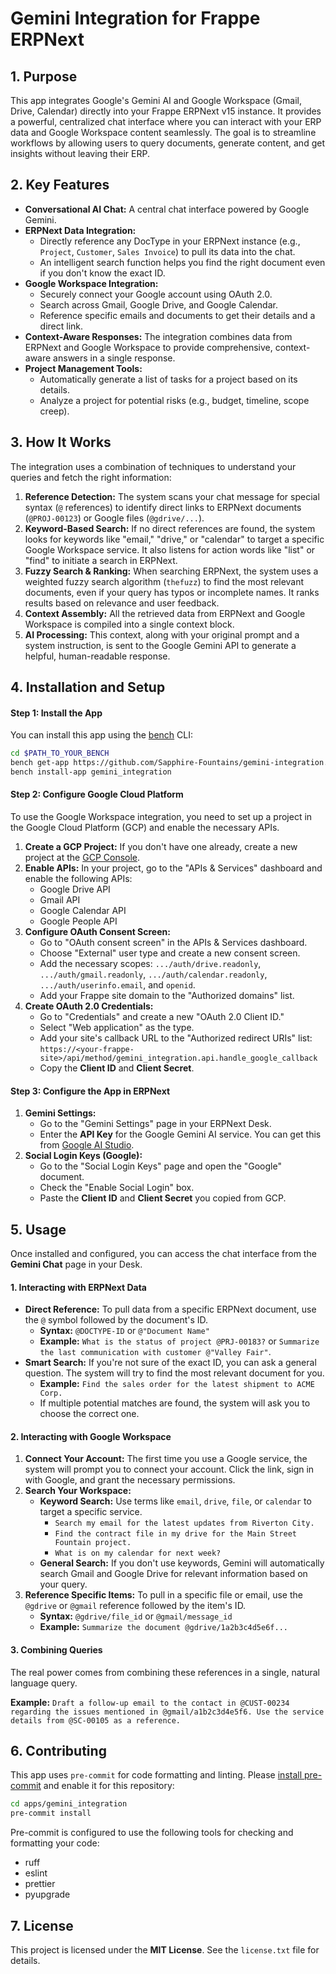 # Gemini Integration for Frappe ERPNext

## 1. Purpose

This app integrates Google's Gemini AI and Google Workspace (Gmail, Drive, Calendar) directly into your Frappe ERPNext v15 instance. It provides a powerful, centralized chat interface where you can interact with your ERP data and Google Workspace content seamlessly. The goal is to streamline workflows by allowing users to query documents, generate content, and get insights without leaving their ERP.

## 2. Key Features

*   **Conversational AI Chat:** A central chat interface powered by Google Gemini.
*   **ERPNext Data Integration:**
    *   Directly reference any DocType in your ERPNext instance (e.g., `Project`, `Customer`, `Sales Invoice`) to pull its data into the chat.
    *   An intelligent search function helps you find the right document even if you don't know the exact ID.
*   **Google Workspace Integration:**
    *   Securely connect your Google account using OAuth 2.0.
    *   Search across Gmail, Google Drive, and Google Calendar.
    *   Reference specific emails and documents to get their details and a direct link.
*   **Context-Aware Responses:** The integration combines data from ERPNext and Google Workspace to provide comprehensive, context-aware answers in a single response.
*   **Project Management Tools:**
    *   Automatically generate a list of tasks for a project based on its details.
    *   Analyze a project for potential risks (e.g., budget, timeline, scope creep).

## 3. How It Works

The integration uses a combination of techniques to understand your queries and fetch the right information:

1.  **Reference Detection:** The system scans your chat message for special syntax (`@` references) to identify direct links to ERPNext documents (`@PROJ-00123`) or Google files (`@gdrive/...`).
2.  **Keyword-Based Search:** If no direct references are found, the system looks for keywords like "email," "drive," or "calendar" to target a specific Google Workspace service. It also listens for action words like "list" or "find" to initiate a search in ERPNext.
3.  **Fuzzy Search & Ranking:** When searching ERPNext, the system uses a weighted fuzzy search algorithm (`thefuzz`) to find the most relevant documents, even if your query has typos or incomplete names. It ranks results based on relevance and user feedback.
4.  **Context Assembly:** All the retrieved data from ERPNext and Google Workspace is compiled into a single context block.
5.  **AI Processing:** This context, along with your original prompt and a system instruction, is sent to the Google Gemini API to generate a helpful, human-readable response.

## 4. Installation and Setup

#### Step 1: Install the App

You can install this app using the [bench](https://github.com/frappe/bench) CLI:

```bash
cd $PATH_TO_YOUR_BENCH
bench get-app https://github.com/Sapphire-Fountains/gemini-integration.git --branch main
bench install-app gemini_integration
```

#### Step 2: Configure Google Cloud Platform

To use the Google Workspace integration, you need to set up a project in the Google Cloud Platform (GCP) and enable the necessary APIs.

1.  **Create a GCP Project:** If you don't have one already, create a new project at the [GCP Console](https://console.cloud.google.com/).
2.  **Enable APIs:** In your project, go to the "APIs & Services" dashboard and enable the following APIs:
    *   Google Drive API
    *   Gmail API
    *   Google Calendar API
    *   Google People API
3.  **Configure OAuth Consent Screen:**
    *   Go to "OAuth consent screen" in the APIs & Services dashboard.
    *   Choose "External" user type and create a new consent screen.
    *   Add the necessary scopes: `.../auth/drive.readonly`, `.../auth/gmail.readonly`, `.../auth/calendar.readonly`, `.../auth/userinfo.email`, and `openid`.
    *   Add your Frappe site domain to the "Authorized domains" list.
4.  **Create OAuth 2.0 Credentials:**
    *   Go to "Credentials" and create a new "OAuth 2.0 Client ID."
    *   Select "Web application" as the type.
    *   Add your site's callback URL to the "Authorized redirect URIs" list:
        `https://<your-frappe-site>/api/method/gemini_integration.api.handle_google_callback`
    *   Copy the **Client ID** and **Client Secret**.

#### Step 3: Configure the App in ERPNext

1.  **Gemini Settings:**
    *   Go to the "Gemini Settings" page in your ERPNext Desk.
    *   Enter the **API Key** for the Google Gemini AI service. You can get this from [Google AI Studio](https://aistudio.google.com/app/apikey).
2.  **Social Login Keys (Google):**
    *   Go to the "Social Login Keys" page and open the "Google" document.
    *   Check the "Enable Social Login" box.
    *   Paste the **Client ID** and **Client Secret** you copied from GCP.

## 5. Usage

Once installed and configured, you can access the chat interface from the **Gemini Chat** page in your Desk.

#### 1. Interacting with ERPNext Data

*   **Direct Reference:** To pull data from a specific ERPNext document, use the `@` symbol followed by the document's ID.
    *   **Syntax:** `@DOCTYPE-ID` or `@"Document Name"`
    *   **Example:** `What is the status of project @PRJ-00183?` or `Summarize the last communication with customer @"Valley Fair"`.
*   **Smart Search:** If you're not sure of the exact ID, you can ask a general question. The system will try to find the most relevant document for you.
    *   **Example:** `Find the sales order for the latest shipment to ACME Corp.`
    *   If multiple potential matches are found, the system will ask you to choose the correct one.

#### 2. Interacting with Google Workspace

1.  **Connect Your Account:** The first time you use a Google service, the system will prompt you to connect your account. Click the link, sign in with Google, and grant the necessary permissions.
2.  **Search Your Workspace:**
    *   **Keyword Search:** Use terms like `email`, `drive`, `file`, or `calendar` to target a specific service.
        *   `Search my email for the latest updates from Riverton City.`
        *   `Find the contract file in my drive for the Main Street Fountain project.`
        *   `What is on my calendar for next week?`
    *   **General Search:** If you don't use keywords, Gemini will automatically search Gmail and Google Drive for relevant information based on your query.
3.  **Reference Specific Items:** To pull in a specific file or email, use the `@gdrive` or `@gmail` reference followed by the item's ID.
    *   **Syntax:** `@gdrive/file_id` or `@gmail/message_id`
    *   **Example:** `Summarize the document @gdrive/1a2b3c4d5e6f...`

#### 3. Combining Queries

The real power comes from combining these references in a single, natural language query.

**Example:**
`Draft a follow-up email to the contact in @CUST-00234 regarding the issues mentioned in @gmail/a1b2c3d4e5f6. Use the service details from @SC-00105 as a reference.`

## 6. Contributing

This app uses `pre-commit` for code formatting and linting. Please [install pre-commit](https://pre-commit.com/#installation) and enable it for this repository:

```bash
cd apps/gemini_integration
pre-commit install
```

Pre-commit is configured to use the following tools for checking and formatting your code:

- ruff
- eslint
- prettier
- pyupgrade

## 7. License

This project is licensed under the **MIT License**. See the `license.txt` file for details.
